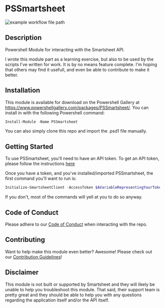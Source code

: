 # PSSmartsheet
![example workflow file path](https://github.com/skywayskase/PSSmartsheet/workflows/Build%20and%20Deploy/badge.svg)
## Description ##
Powershell Module for interacting with the Smartsheet API.

I wrote this module part as a learning exercise, but also to be used by the scripts I've written for work. It is by no means feature complete. I'm hoping that others may find it usefull, and even be able to contribute to make it better.

## Installation ##
This module is available for download on the Powershell Gallery at https://www.powershellgallery.com/packages/PSSmartsheet/.
You can install in with the following Powershell command:

```Powershell
Install-Module -Name PSSmartsheet
```

You can also simply clone this repo and import the .psd1 file manually.

## Getting Started ##
To use PSSmartsheet, you'll need to have an API token. To get an API token, please follow the instructions [here](https://smartsheet-platform.github.io/api-docs/#raw-token-requests)

Once you have a token, and you've installed/imported PSSmartsheet, the first command you'll want to run is:
```Powershell
Initialize-SmartsheetClient -AccessToken $AVariableRepresentingYourToken
```
If you don't, most of the commands will yell at you to do so anyway.

## Code of Conduct
Please adhere to our [Code of Conduct](https://github.com/skywayskase/PSSmartsheet/blob/main/.github/CODE_OF_CONDUCT.md) when interacting with the repo.

## Contributing ##
Want to help make this module even better? Awesome!
Please check out our [Contribution Guidelines](https://github.com/skywayskase/PSSmartsheet/blob/main/.github/CONTRIBUTING.md)!

## Disclaimer ##
This module is not built or supported by Smartsheet and they will likely be unable to help you troubleshoot this module.
That said, their support team is pretty great and they should be able to help you with any questions regarding the application itself and/or the API itself.
